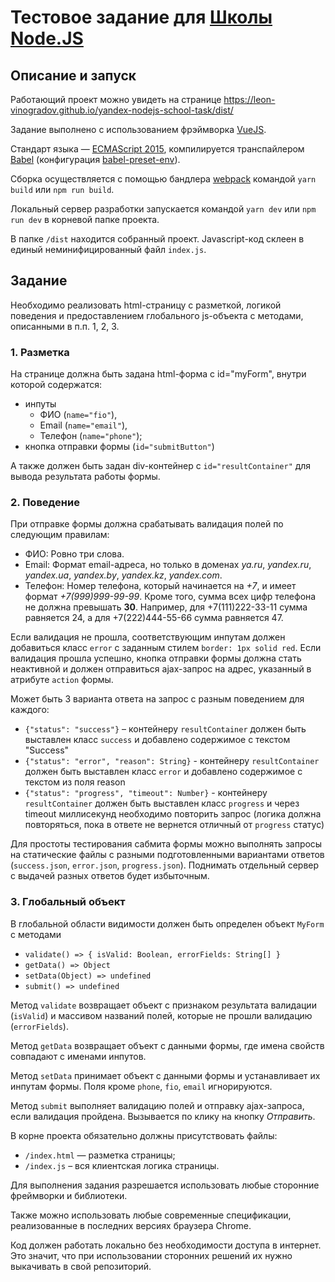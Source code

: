 # Тестовое задание для [Школы Node.JS](https://academy.yandex.ru/events/frontend/spb-2017/)

## Описание и запуск

Работающий проект можно увидеть на странице <https://leon-vinogradov.github.io/yandex-nodejs-school-task/dist/>

Задание выполнено с использованием фрэймворка [VueJS](https://vuejs.org/).

Стандарт языка — [ECMAScript 2015](https://www.ecma-international.org/ecma-262/6.0/), компилируется транспайлером [Babel](https://babeljs.io/) (конфигурация [babel-preset-env](https://github.com/babel/babel-preset-env)).

Сборка осуществляется с помощью бандлера [webpack](https://webpack.js.org/) командой `yarn build` или `npm run build`.

Локальный сервер разработки запускается командой `yarn dev` или `npm run dev` в корневой папке проекта.

В папке `/dist` находится собранный проект. Javascript-код склеен в единый неминифицированный файл `index.js`.

## Задание

Необходимо реализовать html-страницу с разметкой, логикой поведения и предоставлением глобального js-объекта с методами, описанными в п.п. 1, 2, 3.

### 1. Разметка

На странице должна быть задана html-форма с id="myForm", внутри которой содержатся:
* инпуты
  * ФИО (`name="fio"`),
  * Email (`name="email"`),
  * Телефон (`name="phone"`);
* кнопка отправки формы (`id="submitButton"`)

А также должен быть задан div-контейнер с `id="resultContainer"` для вывода результата работы формы.

### 2. Поведение

При отправке формы должна срабатывать валидация полей по следующим правилам:
* ФИО: Ровно три слова.
* Email: Формат email-адреса, но только в доменах _ya.ru_, _yandex.ru_, _yandex.ua_, _yandex.by_, _yandex.kz_, _yandex.com_.
* Телефон: Номер телефона, который начинается на _+7_, и имеет формат _+7(999)999-99-99_. Кроме того, сумма всех цифр телефона не должна превышать __30__. Например, для +7(111)222-33-11 сумма равняется 24, а для +7(222)444-55-66 сумма равняется 47.

Если валидация не прошла, соответствующим инпутам должен добавиться класс `error` с заданным стилем `border: 1px solid red`.
Если валидация прошла успешно, кнопка отправки формы должна стать неактивной и должен отправиться ajax-запрос на адрес, указанный в атрибуте `action` формы.

Может быть 3 варианта ответа на запрос с разным поведением для каждого:
* `{"status": "success"}` – контейнеру `resultContainer` должен быть выставлен класс `success` и добавлено содержимое с текстом "Success"
* `{"status": "error", "reason": String}` - контейнеру `resultContainer` должен быть выставлен класс `error` и добавлено содержимое с текстом из поля reason
* `{"status": "progress", "timeout": Number}` - контейнеру `resultContainer` должен быть выставлен класс `progress` и через timeout миллисекунд необходимо повторить запрос (логика должна повторяться, пока в ответе не вернется отличный от `progress` статус)

Для простоты тестирования сабмита формы можно выполнять запросы на статические файлы с разными подготовленными вариантами ответов (`success.json`, `error.json`, `progress.json`). Поднимать отдельный сервер с выдачей разных ответов будет избыточным.

### 3. Глобальный объект

В глобальной области видимости должен быть определен объект `MyForm` с методами
* `validate() => { isValid: Boolean, errorFields: String[] }`
* `getData() => Object`
* `setData(Object) => undefined`
* `submit() => undefined`

Метод `validate` возвращает объект с признаком результата валидации (`isValid`) и массивом названий полей, которые не прошли валидацию (`errorFields`).

Метод `getData` возвращает объект с данными формы, где имена свойств совпадают с именами инпутов.

Метод `setData` принимает объект с данными формы и устанавливает их инпутам формы. Поля кроме `phone`, `fio`, `email` игнорируются.

Метод `submit` выполняет валидацию полей и отправку ajax-запроса, если валидация пройдена. Вызывается по клику на кнопку _Отправить_.

В корне проекта обязательно должны присутствовать файлы:
* `/index.html` — разметка страницы;
* `/index.js` – вся клиентская логика страницы.

Для выполнения задания разрешается использовать любые сторонние фреймворки и библиотеки.

Также можно использовать любые современные спецификации, реализованные в последних версиях браузера Chrome.

Код должен работать локально без необходимости доступа в интернет. Это значит, что при использовании сторонних решений их нужно выкачивать в свой репозиторий.
